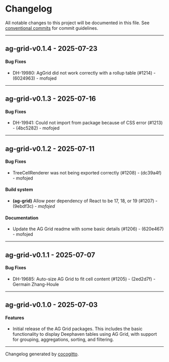 # Changelog
All notable changes to this project will be documented in this file. See [conventional commits](https://www.conventionalcommits.org/) for commit guidelines.

- - -
## ag-grid-v0.1.4 - 2025-07-23
#### Bug Fixes
- DH-19980: AgGrid did not work correctly with a rollup table (#1214) - (6024963) - mofojed

- - -

## ag-grid-v0.1.3 - 2025-07-16
#### Bug Fixes
- DH-19941: Could not import from package because of CSS error (#1213) - (4bc5282) - mofojed

- - -

## ag-grid-v0.1.2 - 2025-07-11
#### Bug Fixes
- TreeCellRenderer was not being exported correctly (#1208) - (dc39a4f) - mofojed
#### Build system
- **(ag-grid)** Allow peer dependency of React to be 17, 18, or 19 (#1207) - (9ebdf3c) - *mofojed*
#### Documentation
- Update the AG Grid readme with some basic details (#1206) - (620e467) - mofojed

- - -

## ag-grid-v0.1.1 - 2025-07-07
#### Bug Fixes
- DH-19685: Auto-size AG Grid to fit cell content (#1205) - (2ed2d7f) - Germain Zhang-Houle

- - -

## ag-grid-v0.1.0 - 2025-07-03
#### Features

- Initial release of the AG Grid packages. This includes the basic functionality to display Deephaven tables using AG Grid, with support for grouping, aggregations, sorting, and filtering.

- - -

Changelog generated by [cocogitto](https://github.com/cocogitto/cocogitto).
